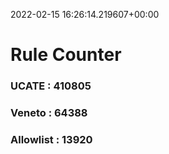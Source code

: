 2022-02-15 16:26:14.219607+00:00
# Rule Counter 
 ### UCATE : 410805

 ### Veneto : 64388

 ### Allowlist : 13920